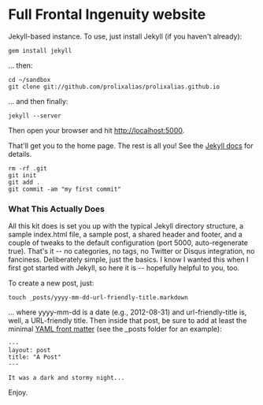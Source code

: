 Full Frontal Ingenuity website
==============

Jekyll-based instance.  To use, just install Jekyll  (if you haven't already):

    gem install jekyll

... then:

	cd ~/sandbox
	git clone git://github.com/prolixalias/prolixalias.github.io

... and then finally:

    jekyll --server

Then open your browser and hit [http://localhost:5000](http://localhost:5000).

That'll get you to the home page. The rest is all you!  See the [Jekyll docs](https://github.com/mojombo/jekyll/wiki) for details.

    rm -rf .git
    git init
    git add .
    git commit -am "my first commit"

### What This Actually Does	

All this kit does is set you up with the typical Jekyll directory structure, a sample index.html file, a sample post, a shared header and footer, and a couple of tweaks to the default configuration (port 5000, auto-regenerate true).  That's it -- no categories, no tags, no Twitter or Disqus integration, no fanciness.  Deliberately simple, just the basics.  I know I wanted this when I first got started with Jekyll, so here it is -- hopefully helpful to you, too.

To create a new post, just:

    touch _posts/yyyy-mm-dd-url-friendly-title.markdown

... where yyyy-mm-dd is a date (e.g., 2012-08-31) and url-friendly-title is, well, a URL-friendly title.  Then inside that post, be sure to add at least the minimal [YAML front matter](https://github.com/mojombo/jekyll/wiki/YAML-Front-Matter) (see the _posts folder for an example):

    ---
    layout: post
    title: "A Post"
    ---

   	It was a dark and stormy night...

Enjoy.
